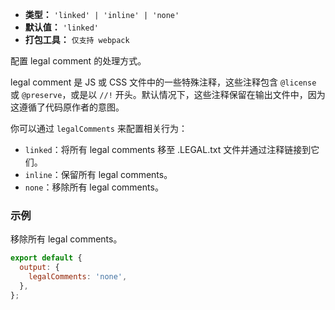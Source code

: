 - **类型：** `'linked' | 'inline' | 'none'`
- **默认值：** `'linked'`
- **打包工具：** `仅支持 webpack`

配置 legal comment 的处理方式。

legal comment 是 JS 或 CSS 文件中的一些特殊注释，这些注释包含 `@license` 或 `@preserve`，或是以 `//!` 开头。默认情况下，这些注释保留在输出文件中，因为这遵循了代码原作者的意图。

你可以通过 `legalComments` 来配置相关行为：

- `linked`：将所有 legal comments 移至 .LEGAL.txt 文件并通过注释链接到它们。
- `inline`：保留所有 legal comments。
- `none`：移除所有 legal comments。

### 示例

移除所有 legal comments。

```js
export default {
  output: {
    legalComments: 'none',
  },
};
```
